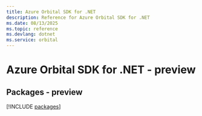 ```yaml
---
title: Azure Orbital SDK for .NET
description: Reference for Azure Orbital SDK for .NET
ms.date: 08/13/2025
ms.topic: reference
ms.devlang: dotnet
ms.service: orbital
---
```

# Azure Orbital SDK for .NET - preview
## Packages - preview
[!INCLUDE [packages](orbital-index.md)]